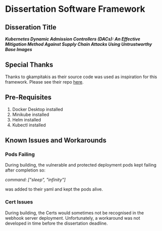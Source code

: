 # Dissertation Software Framework

## Disseration Title

***Kubernetes Dynamic Admission Controllers (DACs): An Effective Mitigation Method Against Supply Chain Attacks Using Untrustworthy Base Images***

## Special Thanks
Thanks to gkampitakis as their source code was used as inspiration for this framework. Please see their repo [here](https://github.com/gkampitakis/k8s-dac-demo/tree/main).

## Pre-Requisites

1. Docker Desktop installed
2. Minikube installed
3. Helm installed
4. Kubectl installed

## Known Issues and Workarounds

### Pods Failing

During building, the vulnerable and protected deployment pods kept failing after completion so:

*command: ["sleep", "infinity"]*

was added to their yaml and kept the pods alive.

### Cert Issues

During building, the Certs would sometimes not be recognised in the webhook server deployment. Unfortunately, a workaround was not developed in time before the dissertation deadline.

